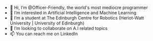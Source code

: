 - 👋 Hi, I’m @Officer-Friendly, the world's most mediocre programmer
- 👀 I’m interested in Artificial Intelligence and Machine Learning
- 🌱 I’m a student at The Edinburgh Centre for Robotics (Heriot-Watt University | University of Edinburgh)
- 💞️ I’m looking to collaborate on A.I related topics
- 📫 You can reach me on LinkedIn
